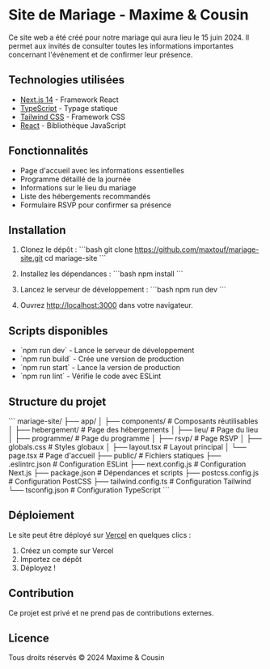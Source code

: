 # Site de Mariage - Maxime & Cousin

Ce site web a été créé pour notre mariage qui aura lieu le 15 juin 2024. Il permet aux invités de consulter toutes les informations importantes concernant l'événement et de confirmer leur présence.

## Technologies utilisées

- [Next.js 14](https://nextjs.org/) - Framework React
- [TypeScript](https://www.typescriptlang.org/) - Typage statique
- [Tailwind CSS](https://tailwindcss.com/) - Framework CSS
- [React](https://reactjs.org/) - Bibliothèque JavaScript

## Fonctionnalités

- Page d'accueil avec les informations essentielles
- Programme détaillé de la journée
- Informations sur le lieu du mariage
- Liste des hébergements recommandés
- Formulaire RSVP pour confirmer sa présence

## Installation

1. Clonez le dépôt :
\`\`\`bash
git clone https://github.com/maxtouf/mariage-site.git
cd mariage-site
\`\`\`

2. Installez les dépendances :
\`\`\`bash
npm install
\`\`\`

3. Lancez le serveur de développement :
\`\`\`bash
npm run dev
\`\`\`

4. Ouvrez [http://localhost:3000](http://localhost:3000) dans votre navigateur.

## Scripts disponibles

- \`npm run dev\` - Lance le serveur de développement
- \`npm run build\` - Crée une version de production
- \`npm run start\` - Lance la version de production
- \`npm run lint\` - Vérifie le code avec ESLint

## Structure du projet

\`\`\`
mariage-site/
├── app/
│   ├── components/     # Composants réutilisables
│   ├── hebergement/    # Page des hébergements
│   ├── lieu/          # Page du lieu
│   ├── programme/     # Page du programme
│   ├── rsvp/         # Page RSVP
│   ├── globals.css   # Styles globaux
│   ├── layout.tsx    # Layout principal
│   └── page.tsx      # Page d'accueil
├── public/           # Fichiers statiques
├── .eslintrc.json   # Configuration ESLint
├── next.config.js   # Configuration Next.js
├── package.json     # Dépendances et scripts
├── postcss.config.js # Configuration PostCSS
├── tailwind.config.ts # Configuration Tailwind
└── tsconfig.json    # Configuration TypeScript
\`\`\`

## Déploiement

Le site peut être déployé sur [Vercel](https://vercel.com) en quelques clics :

1. Créez un compte sur Vercel
2. Importez ce dépôt
3. Déployez !

## Contribution

Ce projet est privé et ne prend pas de contributions externes.

## Licence

Tous droits réservés © 2024 Maxime & Cousin